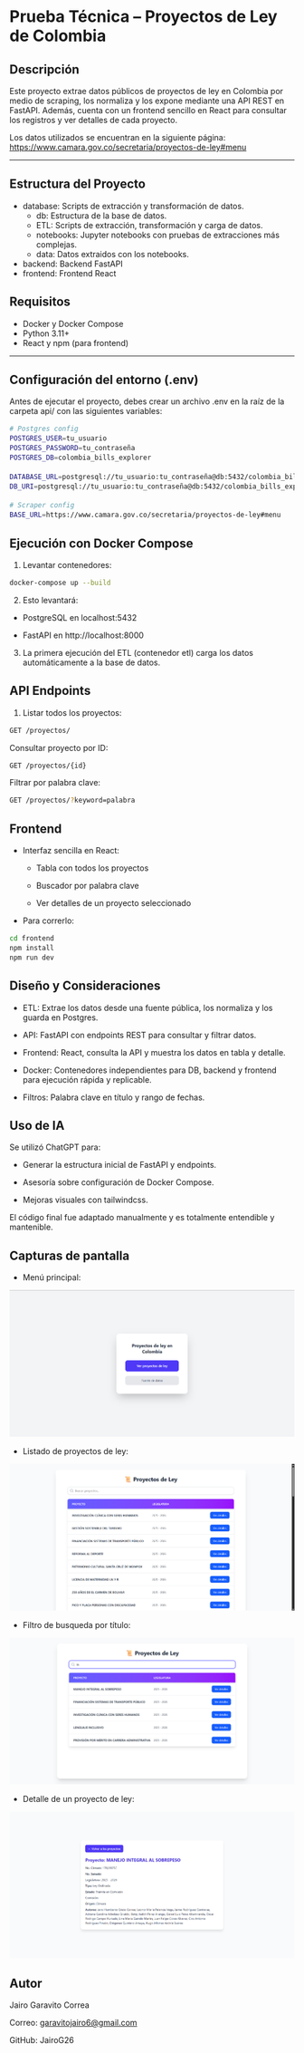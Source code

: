 # Prueba Técnica – Proyectos de Ley de Colombia

## Descripción
Este proyecto extrae datos públicos de proyectos de ley en Colombia por medio de scraping, los normaliza y los expone mediante una API REST en FastAPI. Además, cuenta con un frontend sencillo en React para consultar los registros y ver detalles de cada proyecto.

Los datos utilizados se encuentran en la siguiente página: https://www.camara.gov.co/secretaria/proyectos-de-ley#menu

---

## Estructura del Proyecto

- database: Scripts de extracción y transformación de datos.
    * db: Estructura de la base de datos.
    * ETL: Scripts de extracción, transformación y carga de datos.
    * notebooks: Jupyter notebooks con pruebas de extracciones más complejas.
    * data: Datos extraidos con los notebooks.
- backend: Backend FastAPI
- frontend: Frontend React


## Requisitos

- Docker y Docker Compose
- Python 3.11+
- React y npm (para frontend)

---

## Configuración del entorno (.env)

Antes de ejecutar el proyecto, debes crear un archivo .env en la raíz de la carpeta api/ con las siguientes variables:

```bash
# Postgres config
POSTGRES_USER=tu_usuario
POSTGRES_PASSWORD=tu_contraseña
POSTGRES_DB=colombia_bills_explorer

DATABASE_URL=postgresql://tu_usuario:tu_contraseña@db:5432/colombia_bills_explorer
DB_URI=postgresql://tu_usuario:tu_contraseña@db:5432/colombia_bills_explorer

# Scraper config
BASE_URL=https://www.camara.gov.co/secretaria/proyectos-de-ley#menu
```

## Ejecución con Docker Compose

1. Levantar contenedores:

```bash
docker-compose up --build
```
2. Esto levantará:

- PostgreSQL en localhost:5432

- FastAPI en http://localhost:8000

3. La primera ejecución del ETL (contenedor etl) carga los datos automáticamente a la base de datos.

## API Endpoints

1. Listar todos los proyectos:

```bash
GET /proyectos/
```

Consultar proyecto por ID:

```bash
GET /proyectos/{id}
```

Filtrar por palabra clave:

```bash
GET /proyectos/?keyword=palabra
```

## Frontend

- Interfaz sencilla en React:

    * Tabla con todos los proyectos

    * Buscador por palabra clave

    * Ver detalles de un proyecto seleccionado

- Para correrlo:

```bash
cd frontend
npm install
npm run dev
```

## Diseño y Consideraciones

- ETL: Extrae los datos desde una fuente pública, los normaliza y los guarda en Postgres.

- API: FastAPI con endpoints REST para consultar y filtrar datos.

- Frontend: React, consulta la API y muestra los datos en tabla y detalle.

- Docker: Contenedores independientes para DB, backend y frontend para ejecución rápida y replicable.

- Filtros: Palabra clave en título y rango de fechas.

## Uso de IA

Se utilizó ChatGPT para:

- Generar la estructura inicial de FastAPI y endpoints.

- Asesoría sobre configuración de Docker Compose.

- Mejoras visuales con tailwindcss.

El código final fue adaptado manualmente y es totalmente entendible y mantenible.

## Capturas de pantalla

- Menú principal:

![Menú principal](./assets/main_menu.png)

- Listado de proyectos de ley:

![Menú principal](./assets/table.png)

- Filtro de busqueda por título:

![Menú principal](./assets/search.png)

- Detalle de un proyecto de ley:

![Menú principal](./assets/detail.png)

## Autor

Jairo Garavito Correa

Correo: garavitojairo6@gmail.com

GitHub: JairoG26